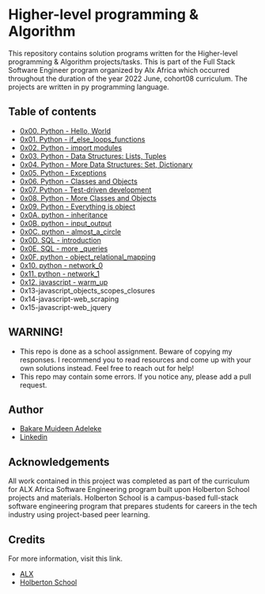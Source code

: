 # Higher-level programming & Algorithm

This repository contains solution programs written for the Higher-level programming & Algorithm projects/tasks.
This is part of the Full Stack Software Engineer program organized by Alx Africa which occurred throughout the duration of the year 2022 June, cohort08 curriculum.
 The projects are written in py programming language.

## Table of contents

* [0x00. Python - Hello, World](https://github.com/adeleke123/alx-higher_level_programming/tree/main/0x00-python-hello_world)
* [0x01. Python - if_else_loops_functions](https://github.com/adeleke123/alx-higher_level_programming/tree/main/0x01-python-if_else_loops_functions)
* [0x02. Python - import modules](https://github.com/adeleke123/alx-higher_level_programming/tree/main/0x02-python-import_modules)
* [0x03. Python - Data Structures: Lists, Tuples](https://github.com/adeleke123/alx-higher_level_programming/tree/main/0x03-python-data_structures)
* [0x04. Python - More Data Structures: Set, Dictionary](https://github.com/adeleke123/alx-higher_level_programming/tree/main/0x04-python-more_data_structures)
* [0x05. Python - Exceptions](https://github.com/adeleke123/alx-higher_level_programming/tree/main/0x05-python-exceptions)
* [0x06. Python - Classes and Objects](https://github.com/adeleke123/alx-higher_level_programming/tree/main/0x06-python-classes)
* [0x07. Python - Test-driven development](https://github.com/adeleke123/alx-higher_level_programming/tree/main/0x07-python-test_driven_development)
* [0x08. Python - More Classes and Objects](https://github.com/adeleke123/alx-higher_level_programming/tree/main/0x08-python-more_classes)
* [0x09. Python - Everything is object](https://github.com/adeleke123/alx-higher_level_programming/tree/main/0x09-python-everything_is_object)
* [0x0A. python - inheritance](https://github.com/adeleke123/alx-higher_level_programming/tree/master/0x0A-python-inheritance)
* [0x0B. python - input_output](https://github.com/adeleke123/alx-higher_level_programming/tree/master/0x0B-python-input_output)
* [0x0C. python - almost_a_circle](https://github.com/adeleke123/alx-higher_level_programming/tree/master/0x0C-python-almost_a_circle)
* [0x0D. SQL - introduction](https://github.com/adeleke123/alx-higher_level_programming/tree/master/0x0D-SQL_introduction)
* [0x0E. SQL - more _queries](https://github.com/adeleke123/alx-higher_level_programming/tree/master/0x0E-SQL_more_queries)
* [0x0F. python - object_relational_mapping](https://github.com/adeleke123/alx-higher_level_programming/tree/master/0x0F-python-object_relational_mapping)
* [0x10. python - network_0](https://github.com/adeleke123/alx-higher_level_programming/tree/master/0x10-python-network_0)
* [0x11. python - network_1](https://github.com/adeleke123/alx-higher_level_programming/tree/master/0x11-python-network_1)
* [0x12. javascript - warm_up](https://github.com/adeleke123/alx-higher_level_programming/tree/master/0x12-javascript-warm_up)
* 0x13-javascript_objects_scopes_closures
* 0x14-javascript-web_scraping
* 0x15-javascript-web_jquery


## WARNING!

* This repo is done as a school assignment. Beware of copying my responses. I recommend you to read resources and come up with your own solutions instead. Feel free to reach out for help!
* This repo may contain some errors. If you notice any, please add a pull request.



## Author

- [Bakare Muideen Adeleke](https://www.github.com/adeleke123)
- [Linkedin](https://www.linkedin.com/in/muideenadeleke)


## Acknowledgements
All work contained in this project was completed as part of the curriculum for ALX Africa Software Engineering program built upon Holberton School projects and materials. Holberton School is a campus-based full-stack software engineering program that prepares students for careers in the tech industry using project-based peer learning.


## Credits

For more information, visit this link.
* [ALX](https://www.alxafrica.com/)
* [Holberton School](https://www.holbertonschool.com/)
